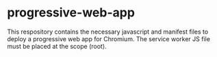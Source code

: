# progressive-web-app
 This respository contains the necessary javascript and manifest files to deploy a progressive web app for Chromium. The service worker JS file must be placed at the scope (root).

